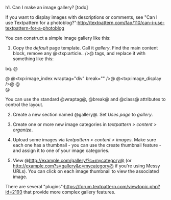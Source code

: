 h1. Can I make an image gallery? [todo]

If you want to display images with descriptions or comments, see "Can I use Textpattern for a photoblog?":http://textpattern.com/faq/110/can-i-use-textpattern-for-a-photoblog

You can construct a simple image gallery like this:

1. Copy the _default_ page template.  Call it _gallery_.  Find the main content block, remove any @<txp:article.. />@ tags, and replace it with something like this:

bq. @<div id="content">@
@<txp:image_index wraptag="div" break="" />@
@<txp:image_display />@
@</div>@

You can use the standard @wraptag@, @break@ and @class@ attributes to control the layout.

2. Create a new section named @gallery@.  Set _Uses page_ to _gallery_.

3. Create one or more new image categories in *textpattern > content > organize*.

3. Upload some images via *textpattern > content > images*.  Make sure each one has a thumbnail - you can use the create thumbnail feature - and assign it to one of your image categories.

4. View @http://example.com/gallery/?c=mycategory@ (or http://example.com?s=gallery&c=mycategory@ if you're using Messy URLs).  You can click on each image thumbnail to view the associated image.

There are several "plugins":https://forum.textpattern.com/viewtopic.php?id=2193 that provide more complex gallery features.
